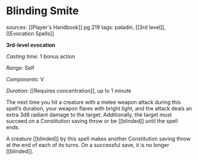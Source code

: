 # Blinding Smite
sources: [[Player's Handbook]] pg 219
tags: paladin, [[3rd level]], [[Evocation Spells]]

**3rd-level evocation**

*Casting time*: 1 bonus action

*Range*: Self

*Components*: V

*Duration*: [[Requires concentration]], up to 1 minute

The next time you hit a creature with a melee weapon attack during this spell’s duration, your weapon flares with bright light, and the attack deals an extra 3d8 radiant damage to the target. Additionally, the target must succeed on a Constitution saving throw or be [[blinded]] until the spell ends.

A creature [[blinded]] by this spell makes another Constitution saving throw at the end of each of its turns. On a successful save, it is no longer [[blinded]].

